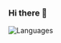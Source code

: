 ### Hi there 👋

![Languages](https://github-readme-stats.vercel.app/api/top-langs/?username=kingoboiii&theme=default&show_icons=true&hide_border=true&layout=compact)

<!--
**KingoBoiii/KingoBoiii** is a ✨ _special_ ✨ repository because its `README.md` (this file) appears on your GitHub profile.

Here are some ideas to get you started:

- 🔭 I’m currently working on ...
- 🌱 I’m currently learning ...
- 👯 I’m looking to collaborate on ...
- 🤔 I’m looking for help with ...
- 💬 Ask me about ...
- 📫 How to reach me: ...
- 😄 Pronouns: ...
- ⚡ Fun fact: ...
-->
